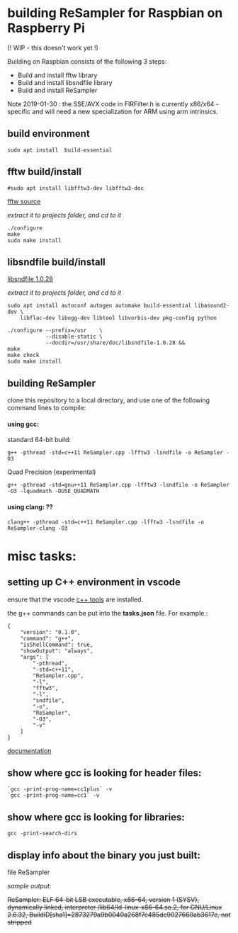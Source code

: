 # building ReSampler for Raspbian on Raspberry Pi

(! WIP  - this doesn't work yet !)

Building on Raspbian consists of the following 3 steps:

- Build and install fftw library
- Build and install libsndfile library
- Build and install ReSampler

Note 2019-01-30 : the SSE/AVX code in FIRFilter.h is currently x86/x64 - specific and will need a new specialization for ARM using arm intrinsics.

## build environment
~~~
sudo apt install  build-essential
~~~

## fftw build/install

~~~
#sudo apt install libfftw3-dev libfftw3-doc
~~~


[fftw source](http://www.fftw.org/fftw-3.3.6-pl2.tar.gz)

*extract it to projects folder, and cd to it*
~~~
./configure
make
sudo make install
~~~

## libsndfile build/install

[libsndfile 1.0.28](http://www.mega-nerd.com/libsndfile/files/libsndfile-1.0.28.tar.gz)

*extract it to projects folder, and cd to it*

~~~
sudo apt install autoconf autogen automake build-essential libasound2-dev \
    libflac-dev libogg-dev libtool libvorbis-dev pkg-config python

./configure --prefix=/usr    \
            --disable-static \
            --docdir=/usr/share/doc/libsndfile-1.0.28 &&
make
make check
sudo make install
~~~

## building ReSampler

clone this repository to a local directory, and use one of the following command lines to compile:

#### using gcc:

standard 64-bit build:
~~~
g++ -pthread -std=c++11 ReSampler.cpp -lfftw3 -lsndfile -o ReSampler -O3
~~~

Quad Precision (experimental)
~~~
g++ -pthread -std=gnu++11 ReSampler.cpp -lfftw3 -lsndfile -o ReSampler -O3 -lquadmath -DUSE_QUADMATH
~~~

#### using clang: ??
~~~
clang++ -pthread -std=c++11 ReSampler.cpp -lfftw3 -lsndfile -o ReSampler-clang -O3
~~~

# misc tasks:

## setting up C++ environment in vscode

ensure that the vscode [c++ tools](https://marketplace.visualstudio.com/items?itemName=ms-vscode.cpptools) are installed.

the g++ commands can be put into the **tasks.json** file. For example.:

~~~
{
    "version": "0.1.0",
    "command": "g++",
    "isShellCommand": true,
    "showOutput": "always",
    "args": [
        "-pthread",
        "-std=c++11",
        "ReSampler.cpp",
        "-l",
        "fftw3",
        "-l",
        "sndfile",
        "-o",
        "ReSampler",
        "-O3",
        "-v"
    ]
}
~~~

[documentation](https://code.visualstudio.com/docs/languages/cpp)

## show where gcc is looking for header files:
~~~
`gcc -print-prog-name=cc1plus` -v
`gcc -print-prog-name=cc1` -v
~~~

## show where gcc is looking for libraries:
~~~
gcc -print-search-dirs
~~~

## display info about the binary you just built:
file ReSampler

*sample output:*

~~ReSampler: ELF 64-bit LSB executable, x86-64, version 1 (SYSV), dynamically linked, interpreter /lib64/ld-linux-x86-64.so.2, for GNU/Linux 2.6.32, BuildID[sha1]=2873279a9b0040a268f7c485de9027660ab3617c, not stripped~~